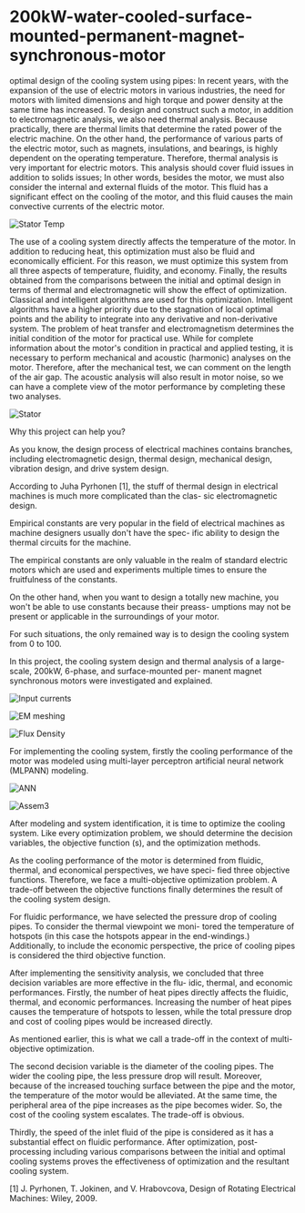 # 200kW-water-cooled-surface-mounted-permanent-magnet-synchronous-motor

optimal design of the cooling system using pipes:
In recent years, with the expansion of the use of electric motors in various industries, the need for motors with limited dimensions and high torque and power density at the same time has increased. To design and construct such a motor, in addition to electromagnetic analysis, we also need thermal analysis. Because practically, there are thermal limits that determine the rated power of the electric machine. On the other hand, the performance of various parts of the electric motor, such as magnets, insulations, and bearings, is highly dependent on the operating temperature. Therefore, thermal analysis is very important for electric motors. This analysis should cover fluid issues in addition to solids issues; In other words, besides the motor, we must also consider the internal and external fluids of the motor. This fluid has a significant effect on the cooling of the motor, and this fluid causes the main convective currents of the electric motor.

![Stator Temp](https://github.com/toohidsharifi/200kW-water-cooled-surface-mounted-permanent-magnet-synchronous-motor/assets/126771405/1380921c-3130-4d42-9066-2a1ce68286bb)

The use of a cooling system directly affects the temperature of the motor. In addition to reducing heat, this optimization must also be fluid and economically efficient. For this reason, we must optimize this system from all three aspects of temperature, fluidity, and economy. Finally, the results obtained from the comparisons between the initial and optimal design in terms of thermal and electromagnetic will show the effect of optimization. Classical and intelligent algorithms are used for this optimization. Intelligent algorithms have a higher priority due to the stagnation of local optimal points and the ability to integrate into any derivative and non-derivative system.
The problem of heat transfer and electromagnetism determines the initial condition of the motor for practical use. While for complete information about the motor's condition in practical and applied testing, it is necessary to perform mechanical and acoustic (harmonic) analyses on the motor. Therefore, after the mechanical test, we can comment on the length of the air gap. The acoustic analysis will also result in motor noise, so we can have a complete view of the motor performance by completing these two analyses.

![Stator](https://github.com/toohidsharifi/200kW-water-cooled-surface-mounted-permanent-magnet-synchronous-motor/assets/126771405/bfeebb27-0c48-4c21-a7d2-731f00d03176)


Why this project can help you?

As you know, the design process of electrical machines contains branches, including electromagnetic design, thermal design,
    mechanical design, vibration design, and drive system design.

According to Juha Pyrhonen [1], the stuff of thermal design in electrical machines is much more complicated than the clas-
    sic electromagnetic design.

Empirical constants are very popular in the field of electrical machines as machine designers usually don't have the spec-
    ific ability to design the thermal circuits for the machine.

The empirical constants are only valuable in the realm of standard electric motors which are used and experiments multiple
    times to ensure the fruitfulness of the constants.

On the other hand, when you want to design a totally new machine, you won't be able to use constants because their preass-
    umptions may not be present or applicable in the surroundings of your motor.

For such situations, the only remained way is to design the cooling system from 0 to 100.

In this project, the cooling system design and thermal analysis of a large-scale, 200kW, 6-phase, and surface-mounted per-
    manent magnet synchronous motors were investigated and explained.

![Input currents](https://github.com/toohidsharifi/200kW-water-cooled-surface-mounted-permanent-magnet-synchronous-motor/assets/126771405/bd5a1a7e-e15a-474f-9406-a57ee76f9f5d)

![EM meshing](https://github.com/toohidsharifi/200kW-water-cooled-surface-mounted-permanent-magnet-synchronous-motor/assets/126771405/e163a9c0-f781-4fe4-bc74-01ac92ab4c44)

![Flux Density](https://github.com/toohidsharifi/200kW-water-cooled-surface-mounted-permanent-magnet-synchronous-motor/assets/126771405/8abe905f-7a84-488c-8ae9-e885e5f3da6f)

For implementing the cooling system, firstly the cooling performance of the motor was modeled using multi-layer perceptron
    artificial neural network (MLPANN) modeling.

![ANN](https://github.com/toohidsharifi/200kW-water-cooled-surface-mounted-permanent-magnet-synchronous-motor/assets/126771405/29aa99ff-19a0-4c1d-aec1-9e3ab9080f23)

![Assem3](https://github.com/toohidsharifi/200kW-water-cooled-surface-mounted-permanent-magnet-synchronous-motor/assets/126771405/7e754492-48af-4863-84a0-bfb6e4b0e4f5)

After modeling and system identification, it is time to optimize the cooling system. Like every optimization problem, we 
    should determine the decision variables, the objective function (s), and the optimization methods.

As the cooling performance of the motor is determined from fluidic, thermal, and economical perspectives, we have speci-
    fied three objective functions. Therefore, we face a multi-objective optimization problem. A trade-off between the
    objective functions finally determines the result of the cooling system design.

For fluidic performance, we have selected the pressure drop of cooling pipes. To consider the thermal viewpoint we moni-
    tored the temperature of hotspots (in this case the hotspots appear in the end-windings.) Additionally, to include the
    economic perspective, the price of cooling pipes is considered the third objective function.

After implementing the sensitivity analysis, we concluded that three decision variables are more effective in the flu-
    idic, thermal, and economic performances. Firstly, the number of heat pipes directly affects the fluidic, thermal,
    and economic performances. Increasing the number of heat pipes causes the temperature of hotspots to lessen, while
    the total pressure drop and cost of cooling pipes would be increased directly.

As mentioned earlier, this is what we call a trade-off in the context of multi-objective optimization.

The second decision variable is the diameter of the cooling pipes. The wider the cooling pipe, the less pressure drop 
    will result. Moreover, because of the increased touching surface between the pipe and the motor, the temperature 
    of the motor would be alleviated. At the same time, the peripheral area of the pipe increases as the pipe becomes
    wider. So, the cost of the cooling system escalates. The trade-off is obvious.

Thirdly, the speed of the inlet fluid of the pipe is considered as it has a substantial effect on fluidic performance. 
    After optimization, post-processing including various comparisons between the initial and optimal cooling systems 
    proves the effectiveness of optimization and the resultant cooling system.

[1]	J. Pyrhonen, T. Jokinen, and V. Hrabovcova, Design of Rotating Electrical Machines: Wiley, 2009.
